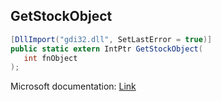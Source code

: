 ## GetStockObject

```csharp
[DllImport("gdi32.dll", SetLastError = true)]
public static extern IntPtr GetStockObject(
   int fnObject
);
```

Microsoft documentation: [Link](https://docs.microsoft.com/en-us/windows/win32/api/wingdi/nf-wingdi-getstockobject)
